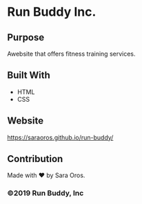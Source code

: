 # Run Buddy Inc.

## Purpose

Awebsite that offers fitness training services.

## Built With

- HTML
- CSS

## Website

https://saraoros.github.io/run-buddy/

## Contribution

Made with ❤️ by Sara Oros.

### ©️2019 Run Buddy, Inc
